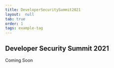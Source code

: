 ```yaml
---
title: DeveloperSecuritySummit2021
layout:  null
tab: true
order: 1
tags: example-tag
---
```


## Developer Security Summit 2021

Coming Soon

